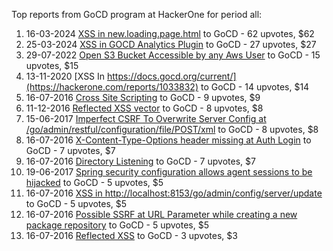 Top reports from GoCD program at HackerOne for period all:

1. 16-03-2024 [XSS in new.loading.page.html](https://hackerone.com/reports/2419227) to GoCD - 62 upvotes, $62
2. 25-03-2024 [XSS in GOCD Analytics Plugin](https://hackerone.com/reports/2433634) to GoCD - 27 upvotes, $27
3. 29-07-2022 [Open S3 Bucket Accessible by any Aws User](https://hackerone.com/reports/1654145) to GoCD - 15 upvotes, $15
4. 13-11-2020 [XSS In https://docs.gocd.org/current/](https://hackerone.com/reports/1033832) to GoCD - 14 upvotes, $14
5. 16-07-2016 [Cross Site Scripting](https://hackerone.com/reports/151678) to GoCD - 9 upvotes, $9
6. 11-12-2016 [Reflected XSS vector](https://hackerone.com/reports/190247) to GoCD - 8 upvotes, $8
7. 15-06-2017 [Imperfect CSRF To Overwrite Server Config at /go/admin/restful/configuration/file/POST/xml](https://hackerone.com/reports/240048) to GoCD - 8 upvotes, $8
8. 16-07-2016 [X-Content-Type-Options header missing at Auth Login](https://hackerone.com/reports/151786) to GoCD - 7 upvotes, $7
9. 16-07-2016 [Directory Listening](https://hackerone.com/reports/151772) to GoCD - 7 upvotes, $7
10. 19-06-2017 [Spring security configuration allows agent sessions to be hijacked](https://hackerone.com/reports/241244) to GoCD - 5 upvotes, $5
11. 16-07-2016 [XSS in http://localhost:8153/go/admin/config/server/update](https://hackerone.com/reports/151634) to GoCD - 5 upvotes, $5
12. 16-07-2016 [Possible SSRF at URL Parameter while creating a new package repository](https://hackerone.com/reports/151680) to GoCD - 5 upvotes, $5
13. 16-07-2016 [Reflected XSS](https://hackerone.com/reports/151779) to GoCD - 3 upvotes, $3

